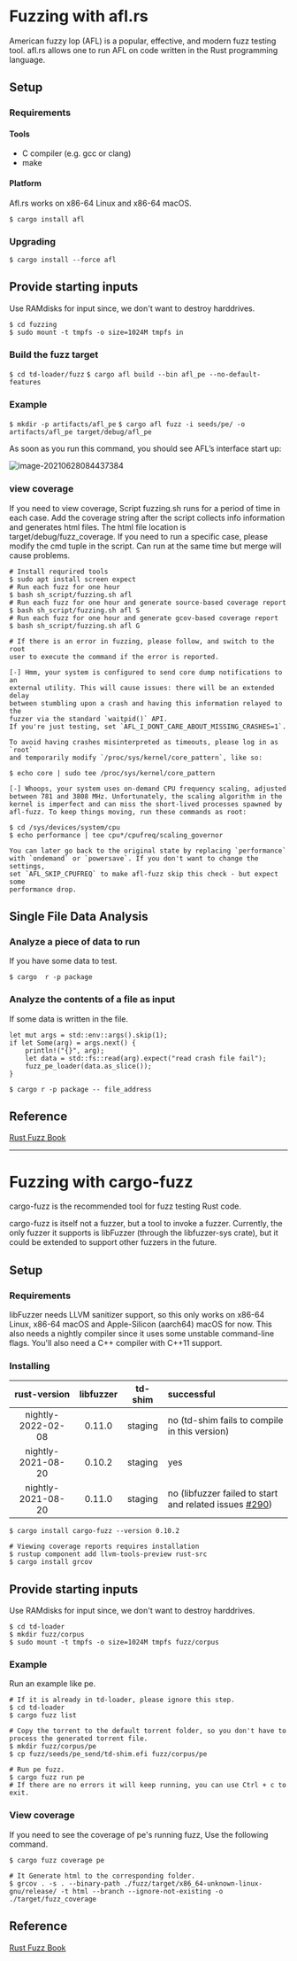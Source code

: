 # Fuzzing with afl.rs

American fuzzy lop (AFL) is a popular, effective, and modern fuzz testing tool. afl.rs allows one to run AFL on code written in the Rust programming language.

## Setup

### Requirements

#### Tools
- C compiler (e.g. gcc or clang)
- make

#### Platform

Afl.rs works on x86-64 Linux and x86-64 macOS.

`$ cargo install afl`

### Upgrading

`$ cargo install --force afl`

## Provide starting inputs

Use RAMdisks for input since, we don't want to destroy harddrives.

```
$ cd fuzzing
$ sudo mount -t tmpfs -o size=1024M tmpfs in
```

### Build the fuzz target

`$ cd td-loader/fuzz`
`$ cargo afl build --bin afl_pe --no-default-features`

### Example

`$ mkdir -p artifacts/afl_pe`
`$ cargo afl fuzz -i seeds/pe/ -o artifacts/afl_pe target/debug/afl_pe`

As soon as you run this command, you should see AFL’s interface start up:

![image-20210628084437384](../fuzzing/fuzz1.png)

### view coverage

If you need to view coverage, Script fuzzing.sh runs for a period of time in each case.
Add the coverage string after the script collects info information and generates html files. 
The html file location is target/debug/fuzz_coverage. 
If you need to run a specific case, please modify the cmd tuple in the script.
Can run at the same time but merge will cause problems.

```
# Install requrired tools
$ sudo apt install screen expect
# Run each fuzz for one hour
$ bash sh_script/fuzzing.sh afl
# Run each fuzz for one hour and generate source-based coverage report
$ bash sh_script/fuzzing.sh afl S
# Run each fuzz for one hour and generate gcov-based coverage report
$ bash sh_script/fuzzing.sh afl G

# If there is an error in fuzzing, please follow, and switch to the root
user to execute the command if the error is reported.

[-] Hmm, your system is configured to send core dump notifications to an
external utility. This will cause issues: there will be an extended delay
between stumbling upon a crash and having this information relayed to the
fuzzer via the standard `waitpid()` API.
If you're just testing, set `AFL_I_DONT_CARE_ABOUT_MISSING_CRASHES=1`.

To avoid having crashes misinterpreted as timeouts, please log in as `root`
and temporarily modify `/proc/sys/kernel/core_pattern`, like so:

$ echo core | sudo tee /proc/sys/kernel/core_pattern

[-] Whoops, your system uses on-demand CPU frequency scaling, adjusted
between 781 and 3808 MHz. Unfortunately, the scaling algorithm in the
kernel is imperfect and can miss the short-lived processes spawned by
afl-fuzz. To keep things moving, run these commands as root:

$ cd /sys/devices/system/cpu
$ echo performance | tee cpu*/cpufreq/scaling_governor

You can later go back to the original state by replacing `performance`
with `ondemand` or `powersave`. If you don't want to change the settings,
set `AFL_SKIP_CPUFREQ` to make afl-fuzz skip this check - but expect some
performance drop.
```

## Single File Data Analysis

### Analyze a piece of data to run

If you have some data to test.

`$ cargo  r -p package`

### Analyze the contents of a file as input

If some data is written in the file.

```
let mut args = std::env::args().skip(1);
if let Some(arg) = args.next() {
    println!("{}", arg);
    let data = std::fs::read(arg).expect("read crash file fail");
    fuzz_pe_loader(data.as_slice());
}
```
`$ cargo r -p package -- file_address`


## Reference

[Rust Fuzz Book](https://rust-fuzz.github.io/book/afl/setup.html)

* * * * 

# Fuzzing with cargo-fuzz

cargo-fuzz is the recommended tool for fuzz testing Rust code.

cargo-fuzz is itself not a fuzzer, but a tool to invoke a fuzzer. Currently, the only fuzzer it supports is libFuzzer (through the libfuzzer-sys crate), but it could be extended to support other fuzzers in the future.

## Setup 

### Requirements
libFuzzer needs LLVM sanitizer support, so this only works on x86-64 Linux, x86-64 macOS and Apple-Silicon (aarch64) macOS for now. This also needs a nightly compiler since it uses some unstable command-line flags. You'll also need a C++ compiler with C++11 support.

### Installing

|    rust-version    | libfuzzer | td-shim | successful                                                                                                   |
| :----------------: | :-------: | :-----: | :----------------------------------------------------------------------------------------------------------- |
| nightly-2022-02-08 |  0.11.0   | staging | no (td-shim fails to compile in this version)                                                                |
| nightly-2021-08-20 |  0.10.2   | staging | yes                                                                                                          |
| nightly-2021-08-20 |  0.11.0   | staging | no (libfuzzer failed to start and related issues [#290](https://github.com/rust-fuzz/cargo-fuzz/issues/290)) |

```
$ cargo install cargo-fuzz --version 0.10.2

# Viewing coverage reports requires installation
$ rustup component add llvm-tools-preview rust-src
$ cargo install grcov
```
## Provide starting inputs

Use RAMdisks for input since, we don't want to destroy harddrives.

```
$ cd td-loader
$ mkdir fuzz/corpus
$ sudo mount -t tmpfs -o size=1024M tmpfs fuzz/corpus
```

### Example
Run an example like pe.
```
# If it is already in td-loader, please ignore this step.
$ cd td-loader
$ cargo fuzz list

# Copy the torrent to the default torrent folder, so you don't have to process the generated torrent file.
$ mkdir fuzz/corpus/pe
$ cp fuzz/seeds/pe_send/td-shim.efi fuzz/corpus/pe

# Run pe fuzz.
$ cargo fuzz run pe
# If there are no errors it will keep running, you can use Ctrl + c to exit.
```

### View coverage

If you need to see the coverage of pe's running fuzz, Use the following command.
```
$ cargo fuzz coverage pe

# It Generate html to the corresponding folder.
$ grcov . -s . --binary-path ./fuzz/target/x86_64-unknown-linux-gnu/release/ -t html --branch --ignore-not-existing -o ./target/fuzz_coverage
```

## Reference

[Rust Fuzz Book](https://rust-fuzz.github.io/book/cargo-fuzz/setup.html)
